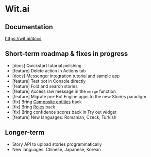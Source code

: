 # Wit.ai

## Documentation
https://wit.ai/docs

## Short-term roadmap & fixes in progress
- [docs] Quickstart tutorial polishing
- [feature] Delete action in Actions tab
- [docs] Messenger integration tutorial and sample app
- [feature] Test bot in Console directly
- [feature] Fold and search stories
- [feature] Access raw message in the `merge` function
- [feature] Migrate pre-Bot Engine apps to the new Stories paradigm
- [fix] Bring [Composite entities](https://wit.ai/blog/2015/05/05/composite-entity) back
- [fix] Bring [Roles](https://wit.ai/docs/complete-guide#--when-roles-link) back
- [fix] Bring confidence scores back in Try out widget
- [feature] New languages: Romanian, Czeck, Turkish

## Longer-term
- Story API to upload stories programmatically
- New languages: Chinese, Japanese, Korean
